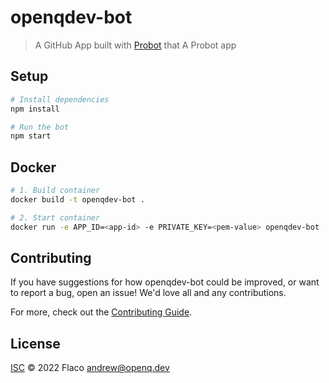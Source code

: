 # openqdev-bot

> A GitHub App built with [Probot](https://github.com/probot/probot) that A Probot app

## Setup

```sh
# Install dependencies
npm install

# Run the bot
npm start
```

## Docker

```sh
# 1. Build container
docker build -t openqdev-bot .

# 2. Start container
docker run -e APP_ID=<app-id> -e PRIVATE_KEY=<pem-value> openqdev-bot
```

## Contributing

If you have suggestions for how openqdev-bot could be improved, or want to report a bug, open an issue! We'd love all and any contributions.

For more, check out the [Contributing Guide](CONTRIBUTING.md).

## License

[ISC](LICENSE) © 2022 Flaco <andrew@openq.dev>